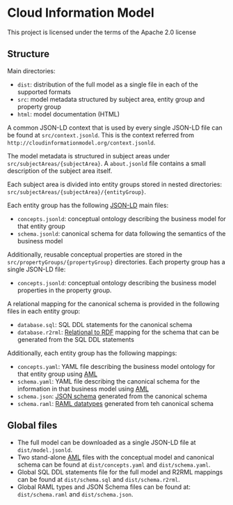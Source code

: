# Cloud Information Model
This project is licensed under the terms of the Apache 2.0 license

## Structure

Main directories:
- `dist`: distribution of the full model as a single file in each of the supported formats
- `src`: model metadata structured by subject area, entity group and property group
- `html`: model documentation (HTML)

A common JSON-LD context that is used by every single JSON-LD file can be found at `src/context.jsonld`.
This is the context referred from `http://cloudinformationmodel.org/context.jsonld`.

The model metadata is structured in subject areas under `src/subjectAreas/{subjectArea}`. A `about.jsonld` file contains a small description of the subject area itself.

Each subject area is divided into entity groups stored in nested directories: `src/subjectAreas/{subjectArea}/{entityGroup}`.

Each entity group has the following [JSON-LD](https://json-ld.org/) main files:

- `concepts.jsonld`: conceptual ontology describing the business model for that entity group
- `schema.jsonld`: canonical schema for data following the semantics of the business model

Additionally, reusable conceptual properties are stored in the `src/propertyGroups/{propertyGroup}` directories.
Each property group has a single JSON-LD file:

- `concepts.jsonld`: conceptual ontology describing the business model properties in the property group.

A relational mapping for the canonical schema is provided in the following files in each entity group:

- `database.sql`: SQL DDL statements for the canonical schema
- `database.r2rml`: [Relational to RDF](https://www.w3.org/TR/r2rml/) mapping for the schema that can be generated from the SQL DDL statements

Additionally, each entity group has the following mappings:

- `concepts.yaml`: YAML file describing the business model ontology for that entity group using [AML](https://a.ml)
- `schema.yaml`: YAML file describing the canonical schema for the information in that business model using [AML](https://a.ml)
- `schema.json`: [JSON schema](https://json-schema.org/) generated from the canonical schema
- `schema.raml`: [RAML datatypes](https://github.com/raml-org/raml-spec/blob/master/versions/raml-10/raml-10.md#defining-types) generated from teh canonical schema

## Global files

- The full model can be downloaded as a single JSON-LD file at `dist/model.jsonld`.
- Two stand-alone [AML](https://a.ml) files with the conceptual model and canonical schema can be found at `dist/concepts.yaml` and `dist/schema.yaml`.
- Global SQL DDL statements file for the full model and R2RML mappings can be found at `dist/schema.sql` and `dist/schema.r2rml`.
- Global RAML types and JSON Schema files can be found at: `dist/schema.raml` and `dist/schema.json`.
